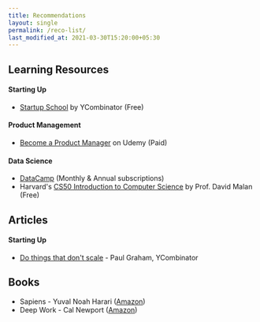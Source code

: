 ```yaml
---
title: Recommendations
layout: single
permalink: /reco-list/
last_modified_at: 2021-03-30T15:20:00+05:30
---
```

## Learning Resources
#### Starting Up
- [Startup School](https://www.startupschool.org/) by YCombinator (Free)

#### Product Management
- [Become a Product Manager](https://www.udemy.com/course/become-a-product-manager-learn-the-skills-get-a-job/) on Udemy (Paid)

#### Data Science
- [DataCamp](https://learn.datacamp.com/) (Monthly & Annual subscriptions)
- Harvard's [CS50 Introduction to Computer Science](https://cs50.harvard.edu/x/2021/) by Prof. David Malan (Free)

## Articles
#### Starting Up
- [Do things that don't scale](http://paulgraham.com/ds.html) - Paul Graham, YCombinator

## Books
- Sapiens - Yuval Noah Harari ([Amazon](https://amzn.to/2PgOOTe))
- Deep Work - Cal Newport ([Amazon](https://amzn.to/3cB9lL2))
